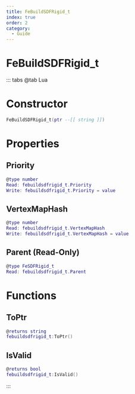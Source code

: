 ```yaml
---
title: FeBuildSDFRigid_t
index: true
order: 2
category:
  - Guide
---
```


# FeBuildSDFRigid_t

::: tabs
@tab Lua
# Constructor
```lua
FeBuildSDFRigid_t(ptr --[[ string ]])
```
# Properties
## Priority 
```lua
@type number
Read: febuildsdfrigid_t.Priority
Write: febuildsdfrigid_t.Priority = value
```
## VertexMapHash 
```lua
@type number
Read: febuildsdfrigid_t.VertexMapHash
Write: febuildsdfrigid_t.VertexMapHash = value
```
## Parent (Read-Only)
```lua
@type FeSDFRigid_t
Read: febuildsdfrigid_t.Parent
```
# Functions
## ToPtr
```lua
@returns string
febuildsdfrigid_t:ToPtr()
```
## IsValid
```lua
@returns bool
febuildsdfrigid_t:IsValid()
```

:::